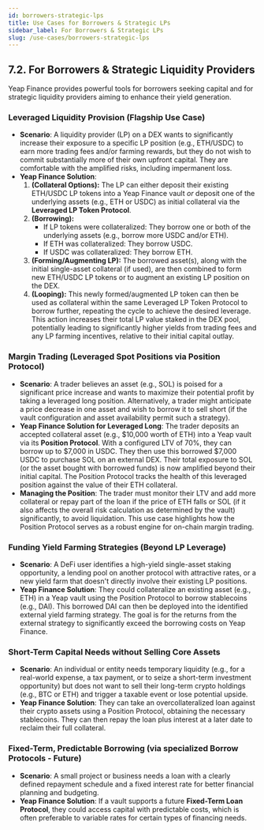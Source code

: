 ```yaml
---
id: borrowers-strategic-lps
title: Use Cases for Borrowers & Strategic LPs
sidebar_label: For Borrowers & Strategic LPs
slug: /use-cases/borrowers-strategic-lps
---
```


## 7.2. For Borrowers & Strategic Liquidity Providers

Yeap Finance provides powerful tools for borrowers seeking capital and for strategic liquidity providers aiming to enhance their yield generation.

### Leveraged Liquidity Provision (Flagship Use Case)
* **Scenario**: A liquidity provider (LP) on a DEX wants to significantly increase their exposure to a specific LP position (e.g., ETH/USDC) to earn more trading fees and/or farming rewards, but they do not wish to commit substantially more of their own upfront capital. They are comfortable with the amplified risks, including impermanent loss.
* **Yeap Finance Solution**:
    1.  **(Collateral Options):** The LP can either deposit their existing ETH/USDC LP tokens into a Yeap Finance vault *or* deposit one of the underlying assets (e.g., ETH or USDC) as initial collateral via the **Leveraged LP Token Protocol**.
    2.  **(Borrowing):**
        * If LP tokens were collateralized: They borrow one or both of the underlying assets (e.g., borrow more USDC and/or ETH).
        * If ETH was collateralized: They borrow USDC.
        * If USDC was collateralized: They borrow ETH.
    3.  **(Forming/Augmenting LP):** The borrowed asset(s), along with the initial single-asset collateral (if used), are then combined to form new ETH/USDC LP tokens or to augment an existing LP position on the DEX.
    4.  **(Looping):** This newly formed/augmented LP token can then be used as collateral within the same Leveraged LP Token Protocol to borrow further, repeating the cycle to achieve the desired leverage.
        This action increases their total LP value staked in the DEX pool, potentially leading to significantly higher yields from trading fees and any LP farming incentives, relative to their initial capital outlay.

### Margin Trading (Leveraged Spot Positions via Position Protocol)
* **Scenario**: A trader believes an asset (e.g., SOL) is poised for a significant price increase and wants to maximize their potential profit by taking a leveraged long position. Alternatively, a trader might anticipate a price decrease in one asset and wish to borrow it to sell short (if the vault configuration and asset availability permit such a strategy).
* **Yeap Finance Solution for Leveraged Long**: The trader deposits an accepted collateral asset (e.g., $10,000 worth of ETH) into a Yeap vault via its **Position Protocol**. With a configured LTV of 70%, they can borrow up to $7,000 in USDC. They then use this borrowed $7,000 USDC to purchase SOL on an external DEX. Their total exposure to SOL (or the asset bought with borrowed funds) is now amplified beyond their initial capital. The Position Protocol tracks the health of this leveraged position against the value of their ETH collateral.
* **Managing the Position**: The trader must monitor their LTV and add more collateral or repay part of the loan if the price of ETH falls or SOL (if it also affects the overall risk calculation as determined by the vault) significantly, to avoid liquidation. This use case highlights how the Position Protocol serves as a robust engine for on-chain margin trading.

### Funding Yield Farming Strategies (Beyond LP Leverage)
* **Scenario**: A DeFi user identifies a high-yield single-asset staking opportunity, a lending pool on another protocol with attractive rates, or a new yield farm that doesn't directly involve their existing LP positions.
* **Yeap Finance Solution**: They could collateralize an existing asset (e.g., ETH) in a Yeap vault using the Position Protocol to borrow stablecoins (e.g., DAI). This borrowed DAI can then be deployed into the identified external yield farming strategy. The goal is for the returns from the external strategy to significantly exceed the borrowing costs on Yeap Finance.

### Short-Term Capital Needs without Selling Core Assets
* **Scenario**: An individual or entity needs temporary liquidity (e.g., for a real-world expense, a tax payment, or to seize a short-term investment opportunity) but does not want to sell their long-term crypto holdings (e.g., BTC or ETH) and trigger a taxable event or lose potential upside.
* **Yeap Finance Solution**: They can take an overcollateralized loan against their crypto assets using a Position Protocol, obtaining the necessary stablecoins. They can then repay the loan plus interest at a later date to reclaim their full collateral.

### Fixed-Term, Predictable Borrowing (via specialized Borrow Protocols - Future)
* **Scenario**: A small project or business needs a loan with a clearly defined repayment schedule and a fixed interest rate for better financial planning and budgeting.
* **Yeap Finance Solution**: If a vault supports a future **Fixed-Term Loan Protocol**, they could access capital with predictable costs, which is often preferable to variable rates for certain types of financing needs.
